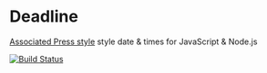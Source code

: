# Deadline

[Associated Press style](http://en.wikipedia.org/wiki/AP_Stylebook) style date & times for JavaScript & Node.js

[![Build Status](https://travis-ci.org/banterability/deadline.png)](https://travis-ci.org/banterability/deadline)
